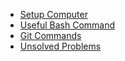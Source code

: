 - [Setup Computer](./setup-computer.md)
- [Useful Bash Command](./useful-bash-commands.md)
- [Git Commands](./git-commands.md)
- [Unsolved Problems](./unsolved-problems.md)